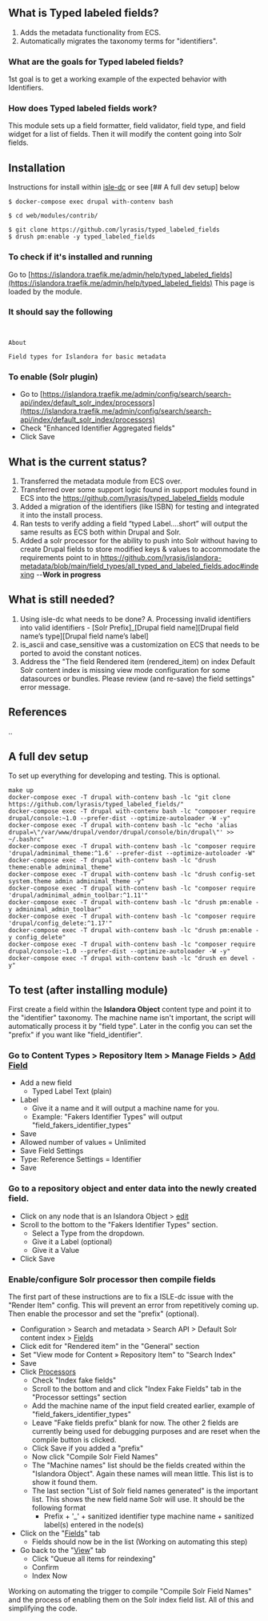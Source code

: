 ## What is Typed labeled fields?
1. Adds the metadata functionality from ECS.
1. Automatically migrates the taxonomy terms for "identifiers".

### What are the goals for Typed labeled fields?
1st goal is to get a working example of the expected behavior with Identifiers.

### How does Typed labeled fields work?
This module sets up a field formatter, field validator, field type, and field widget for a list of fields. Then it will modify the content going into Solr fields.

## Installation
Instructions for install within [isle-dc](https://github.com/Islandora-Devops/isle-dc/) or see [## A full dev setup] below

```shell
$ docker-compose exec drupal with-contenv bash

$ cd web/modules/contrib/

$ git clone https://github.com/lyrasis/typed_labeled_fields
$ drush pm:enable -y typed_labeled_fields

```

### To check if it's installed and running

Go to [https://islandora.traefik.me/admin/help/typed_labeled_fields](https://islandora.traefik.me/admin/help/typed_labeled_fields)
This page is loaded by the module.

### It should say the following 
```


About

Field types for Islandora for basic metadata

```

### To enable (Solr plugin)
- Go to [https://islandora.traefik.me/admin/config/search/search-api/index/default_solr_index/processors](https://islandora.traefik.me/admin/config/search/search-api/index/default_solr_index/processors)
- Check "Enhanced Identifier Aggregated fields"
- Click Save

## What is the current status?
1. Transferred the metadata module from ECS over.
1. Transferred over some support logic found in support modules found in ECS into the https://github.com/lyrasis/typed_labeled_fields module
1. Added a migration of the identifiers (like ISBN) for testing and integrated it into the install process.
1. Ran tests to verify adding a field “typed Label….short” will output the same results as ECS both within Drupal and Solr.
1. Added a solr processor for the ability to push into Solr without having to create Drupal fields to store modified keys & values to accommodate the requirements point to in https://github.com/lyrasis/islandora-metadata/blob/main/field_types/all_typed_and_labeled_fields.adoc#indexing  --__Work in progress__

## What is still needed?
1. Using isle-dc what needs to be done?
    A. Processing invalid identifiers into valid identifiers
        - [Solr Prefix]_[Drupal field name][Drupal field name’s type][Drupal field name’s label]
1. is_ascii and case_sensitive was a customization on ECS that needs to be ported to avoid the constant notices.
1. Address the "The field Rendered item (rendered_item) on index Default Solr content index is missing view mode configuration for some datasources or bundles. Please review (and re-save) the field settings" error message.

## References
..

## A full dev setup
To set up everything for developing and testing. This is optional.
```shell
make up
docker-compose exec -T drupal with-contenv bash -lc "git clone https://github.com/lyrasis/typed_labeled_fields/"
docker-compose exec -T drupal with-contenv bash -lc "composer require drupal/console:~1.0 --prefer-dist --optimize-autoloader -W -y"
docker-compose exec -T drupal with-contenv bash -lc "echo 'alias drupal=\"/var/www/drupal/vendor/drupal/console/bin/drupal\"' >> ~/.bashrc"
docker-compose exec -T drupal with-contenv bash -lc "composer require 'drupal/adminimal_theme:^1.6' --prefer-dist --optimize-autoloader -W"
docker-compose exec -T drupal with-contenv bash -lc "drush theme:enable adminimal_theme"
docker-compose exec -T drupal with-contenv bash -lc "drush config-set system.theme admin adminimal_theme -y"
docker-compose exec -T drupal with-contenv bash -lc "composer require 'drupal/adminimal_admin_toolbar:^1.11'"
docker-compose exec -T drupal with-contenv bash -lc "drush pm:enable -y adminimal_admin_toolbar"
docker-compose exec -T drupal with-contenv bash -lc "composer require 'drupal/config_delete:^1.17'"
docker-compose exec -T drupal with-contenv bash -lc "drush pm:enable -y config_delete"
docker-compose exec -T drupal with-contenv bash -lc "composer require drupal/console:~1.0 --prefer-dist --optimize-autoloader -W -y"
docker-compose exec -T drupal with-contenv bash -lc "drush en devel -y"
```

## To test (after installing module)
First create a field within the __Islandora Object__ content type and point it to the "identifier" taxonomy. The machine name isn't important, the script will automatically process it by "field type". Later in the config you can set the "prefix" if you want like "field_identifier".

### Go to Content Types > Repository Item > Manage Fields > [Add Field](https://islandora.traefik.me/admin/structure/types/manage/islandora_object/fields/add-field)
- Add a new field
  - Typed Label Text (plain)
- Label
  - Give it a name and it will output a machine name for you.
  - Example: "Fakers Identifier Types" will output "field_fakers_identifier_types"
- Save
-  Allowed number of values = Unlimited
-  Save Field Settings
-  Type: Reference Settings =  Identifier
-  Save

### Go to a repository object and enter data into the newly created field.
- Click on any node that is an Islandora Object > [edit](https://islandora.traefik.me/node/15/edit)
- Scroll to the bottom to the "Fakers Identifier Types" section.
  - Select a Type from the dropdown.
  - Give it a Label (optional)
  - Give it a Value
- Click Save

### Enable/configure Solr processor then compile fields
The first part of these instructions are to fix a ISLE-dc issue with the "Render Item" config. This will prevent an error from repetitively coming up. Then enable the processor and set the "prefix" (optional).

- Configuration > Search and metadata > Search API > Default Solr content index > [Fields](https://islandora.traefik.me/admin/config/search/search-api/index/default_solr_index/fields)
- Click edit for "Rendered item" in the "General" section
- Set "View mode for Content » Repository Item" to "Search Index" 
- Save
- Click [Processors](https://islandora.traefik.me/admin/config/search/search-api/index/default_solr_index/processors)
  - Check "Index fake fields"
  - Scroll to the bottom and and click "Index Fake Fields" tab in the "Processor settings" section
  - Add the machine name of the input field created earlier, example of "field_fakers_identifier_types"
  - Leave "Fake fields prefix" blank for now. The other 2 fields are currently being used for debugging purposes and are reset when the compile button is clicked.
  - Click Save if you added a "prefix"
  - Now click "Compile Solr Field Names"
  - The "Machine names" list should be the fields created within the "Islandora Object". Again these names will mean little. This list is to show it found them.
  - The last section "List of Solr field names generated" is the important list. This shows the new field name Solr will use. It should be the following format
    - Prefix + '_' + sanitized identifier type machine name + sanitized label(s) entered in the node(s)
- Click on the "[Fields](https://islandora.traefik.me/admin/config/search/search-api/index/default_solr_index/fields)" tab
  - Fields should now be in the list (Working on automating this step)
- Go back to the "[View](https://islandora.traefik.me/admin/config/search/search-api/index/default_solr_index)" tab
  - Click "Queue all items for reindexing"
  - Confirm
  - Index Now

Working on automating the trigger to compile "Compile Solr Field Names" and the process of enabling them on the Solr index field list. All of this and simplifying the code.